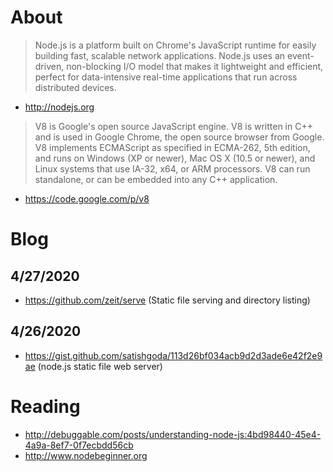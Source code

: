 # About

> Node.js is a platform built on Chrome's JavaScript runtime for easily building fast, scalable network applications. Node.js uses an event-driven, non-blocking I/O model that makes it lightweight and efficient, perfect for data-intensive real-time applications that run across distributed devices.

* http://nodejs.org

> V8 is Google's open source JavaScript engine.
> V8 is written in C++ and is used in Google Chrome, the open source browser from Google.
> V8 implements ECMAScript as specified in ECMA-262, 5th edition, and runs on Windows (XP or newer), Mac OS X (10.5 or newer), and Linux systems that use IA-32, x64, or ARM processors.
> V8 can run standalone, or can be embedded into any C++ application.

* https://code.google.com/p/v8

# Blog

## 4/27/2020

- https://github.com/zeit/serve (Static file serving and directory listing)

## 4/26/2020

- https://gist.github.com/satishgoda/113d26bf034acb9d2d3ade6e42f2e9ae (node.js static file web server)

# Reading

* http://debuggable.com/posts/understanding-node-js:4bd98440-45e4-4a9a-8ef7-0f7ecbdd56cb
* http://www.nodebeginner.org

